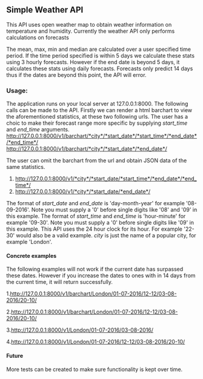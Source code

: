 ## Simple Weather API

This API uses open weather map to obtain weather information on temperature and humidity. Currently the weather API only performs calculations on forecasts

The mean, max, min and median are calculated over a user specified time period. If the time period specified is within 5 days we calculate these stats using 3 hourly forecasts. However if the end date is beyond 5 days, it calculates these stats using daily forecasts. Forecasts only predict 14 days thus if the dates are beyond this point, the API will error.

### Usage:
The application runs on your local server at 127.0.0.1:8000.
The following calls can be made to the API.
Firstly we can render a html barchart to view the aforementioned statistics, at these two following urls.
The user has a choic to make their forecast range more specific by supplying *start_time* and *end_time* arguments.
http://127.0.0.1:8000/v1/barchart/*city*/*start_date*/*start_time*/*end_date*/*end_time*/
http://127.0.0.1:8000/v1/barchart/*city*/*start_date*/*end_date*/

The user can omit the barchart from the url and obtain JSON data of the same statistics.

1. http://127.0.0.1:8000/v1/*city*/*start_date/*start_time*/*end_date*/*end_time*/
2. http://127.0.0.1:8000/v1/*city*/*start_date/*end_date*/

The format of *start_date* and *end_date* is 'day-month-year' for example '08-09-2016'. Note you must supply a '0' before single digits like '08' and '09' in this example.
The format of *start_time* and *end_time* is 'hour-minute' for example '09-30'. Note you must supply a '0' before single digits like '09' in this example. This API uses the 24 hour clock for its hour. For example '22-30' would also be a valid example.
*city* is just the name of a popular city, for example 'London'.

#### Concrete examples
The following examples will not work if the current date has surpassed these dates. However if you increase the dates to ones with in 14 days from the current time, it will return successfully.

  1.http://127.0.0.1:8000/v1/barchart/London/01-07-2016/12-12/03-08-2016/20-10/
  
  2.http://127.0.0.1:8000/v1/barchart/London/01-07-2016/12-12/03-08-2016/20-10/
  
  3.http://127.0.0.1:8000/v1/London/01-07-2016/03-08-2016/
  
  4.http://127.0.0.1:8000/v1/London/01-07-2016/12-12/03-08-2016/20-10/
  
  #### Future
  More tests can be created to make sure functionality is kept over time.
